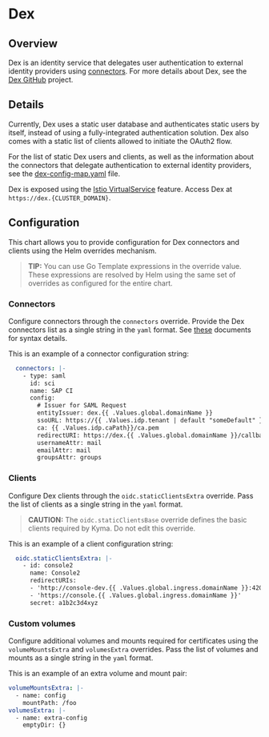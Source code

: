 # Dex

## Overview

Dex is an identity service that delegates user authentication to external identity providers using [connectors](https://github.com/coreos/dex#connectors).
For more details about Dex, see the [Dex GitHub](https://github.com/coreos/dex) project.

## Details

Currently, Dex uses a static user database and authenticates static users by itself, instead of using a fully-integrated authentication solution. Dex also comes with a static list of clients allowed to initiate the OAuth2 flow.

For the list of static Dex users and clients, as well as the information about the connectors that delegate authentication to external identity providers, see the [dex-config-map.yaml](templates/dex-config-map.yaml) file.

Dex is exposed using the [Istio VirtualService](https://istio.io/docs/reference/config/networking/v1alpha3/virtual-service/) feature. Access Dex at `https://dex.{CLUSTER_DOMAIN}`.

## Configuration

This chart allows you to provide configuration for Dex connectors and clients using the Helm overrides mechanism.

>**TIP:** You can use Go Template expressions in the override value. These expressions are resolved by Helm using the same set of overrides as configured for the entire chart.

### Connectors

Configure connectors through the `connectors` override.
Provide the Dex connectors list as a single string in the `yaml` format. See [these](https://github.com/dexidp/dex/tree/master/Documentation/connectors) documents for syntax details.

This is an example of a connector configuration string:
```yaml
  connectors: |-
    - type: saml
      id: sci
      name: SAP CI
      config:
        # Issuer for SAML Request
        entityIssuer: dex.{{ .Values.global.domainName }}
        ssoURL: https://{{ .Values.idp.tenant | default "someDefault" }}.{{ .Values.idp.domain | default "mytenant.mydomain.com" }}/saml2/idp/sso?sp=dex.{{ .Values.global.domainName }}
        ca: {{ .Values.idp.caPath}}/ca.pem
        redirectURI: https://dex.{{ .Values.global.domainName }}/callback
        usernameAttr: mail
        emailAttr: mail
        groupsAttr: groups
```

### Clients

Configure Dex clients through the `oidc.staticClientsExtra` override. Pass the list of clients as a single string in the `yaml` format.

>**CAUTION:** The `oidc.staticClientsBase` override defines the basic clients required by Kyma. Do not edit this override.

This is an example of a client configuration string:
```yaml
  oidc.staticClientsExtra: |-
    - id: console2
      name: Console2
      redirectURIs:
      - 'http://console-dev.{{ .Values.global.ingress.domainName }}:4200'
      - 'https://console.{{ .Values.global.ingress.domainName }}'
      secret: a1b2c3d4xyz
```
### Custom volumes

Configure additional volumes and mounts required for certificates using the `volumeMountsExtra` and `volumesExtra` overrides. Pass the list of volumes and mounts as a single string in the `yaml` format.

This is an example of an extra volume and mount pair:
```yaml
volumeMountsExtra: |-
  - name: config
    mountPath: /foo
volumesExtra: |-
  - name: extra-config
    emptyDir: {}
```

